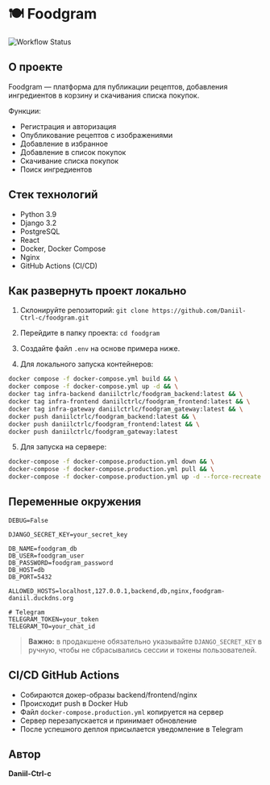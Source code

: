 # 🍽️ Foodgram

![Workflow Status](https://github.com/Daniil-Ctrl-c/foodgram/actions/workflows/main.yml/badge.svg)

## О проекте

Foodgram — платформа для публикации рецептов, добавления ингредиентов в корзину и скачивания списка покупок.

Функции:

* Регистрация и авторизация
* Опубликование рецептов с изображениями
* Добавление в избранное
* Добавление в список покупок
* Скачивание списка покупок
* Поиск ингредиентов

## Стек технологий

* Python 3.9
* Django 3.2
* PostgreSQL
* React
* Docker, Docker Compose
* Nginx
* GitHub Actions (CI/CD)

## Как развернуть проект локально

1. Склонируйте репозиторий:
   `git clone https://github.com/Daniil-Ctrl-c/foodgram.git`

2. Перейдите в папку проекта:
   `cd foodgram`

3. Создайте файл `.env` на основе примера ниже.

4. Для локального запуска контейнеров:

```bash
docker compose -f docker-compose.yml build && \
docker compose -f docker-compose.yml up -d && \
docker tag infra-backend daniilctrlc/foodgram_backend:latest && \
docker tag infra-frontend daniilctrlc/foodgram_frontend:latest && \
docker tag infra-gateway daniilctrlc/foodgram_gateway:latest && \
docker push daniilctrlc/foodgram_backend:latest && \
docker push daniilctrlc/foodgram_frontend:latest && \
docker push daniilctrlc/foodgram_gateway:latest
```

5. Для запуска на сервере:

```bash
docker-compose -f docker-compose.production.yml down && \
docker-compose -f docker-compose.production.yml pull && \
docker-compose -f docker-compose.production.yml up -d --force-recreate
```

## Переменные окружения

```env
DEBUG=False

DJANGO_SECRET_KEY=your_secret_key

DB_NAME=foodgram_db
DB_USER=foodgram_user
DB_PASSWORD=foodgram_password
DB_HOST=db
DB_PORT=5432

ALLOWED_HOSTS=localhost,127.0.0.1,backend,db,nginx,foodgram-daniil.duckdns.org

# Telegram
TELEGRAM_TOKEN=your_token
TELEGRAM_TO=your_chat_id
```

> **Важно:** в продакшене обязательно указывайте `DJANGO_SECRET_KEY` в ручную, чтобы не сбрасывались сессии и токены пользователей.

## CI/CD GitHub Actions

* Собираются докер-образы backend/frontend/nginx
* Происходит push в Docker Hub
* Файл `docker-compose.production.yml` копируется на сервер
* Сервер перезапускается и принимает обновление
* После успешного деплоя присылается уведомление в Telegram

## Автор

**Daniil-Ctrl-c**
